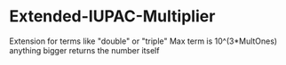 # Extended-IUPAC-Multiplier
Extension for terms like "double" or "triple"
Max term is 10^(3*MultOnes) anything bigger returns the number itself